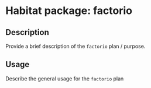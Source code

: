 # Habitat package: factorio

## Description

Provide a brief description of the `factorio` plan / purpose.

## Usage

Describe the general usage for the `factorio` plan
